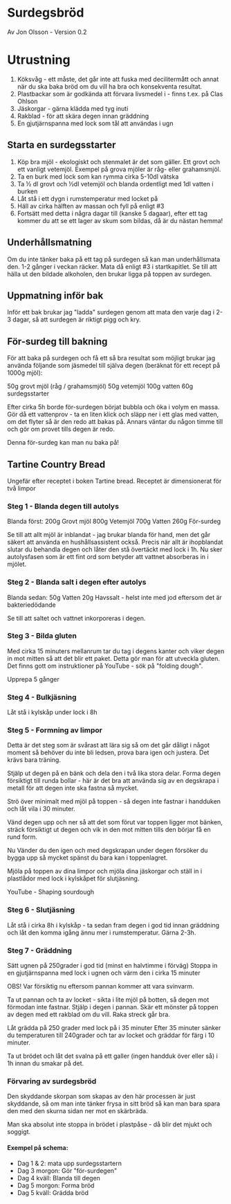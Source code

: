# Surdegsbröd

Av Jon Olsson - Version 0.2

# Utrustning

1. Köksvåg - ett måste, det går inte att fuska med decilitermått och
   annat när du ska baka bröd om du vill ha bra och konsekventa resultat.
2. Plastbackar som är godkända att förvara livsmedel i - finns t.ex. på Clas
   Ohlson
3. Jäskorgar - gärna klädda med tyg inuti
4. Rakblad - för att skära degen innan gräddning
5. En gjutjärnspanna med lock som tål att användas i ugn

## Starta en surdegsstarter

1. Köp bra mjöl - ekologiskt och stenmalet är det som gäller. Ett grovt och
   ett vanligt vetemjöl. Exempel på grova mjöler är råg- eller grahamsmjöl.
2. Ta en burk med lock som kan rymma cirka 5-10dl vätska
3. Ta ½ dl grovt och ½dl vetemjöl och blanda ordentligt med 1dl vatten i burken
4. Låt stå i ett dygn i rumstemperatur med locket på
5. Häll av cirka hälften av massan och fyll på enligt #3
6. Fortsätt med detta i några dagar till (kanske 5 dagaar), efter ett tag 
   kommer du att se ett lager av skum som bildas, då är du nästan hemma!

## Underhållsmatning

Om du inte tänker baka på ett tag på surdegen så kan man underhållsmata den.
1-2 gånger i veckan räcker. Mata då enligt #3 i startkapitlet. 
Se till att hälla ut den bildade alkoholen, den brukar ligga på toppen av 
surdegen.

## Uppmatning inför bak

Inför ett bak brukar jag "ladda" surdegen genom att mata den varje dag i 2-3
dagar, så att surdegen är riktigt pigg och kry.

## För-surdeg till bakning

För att baka på surdegen och få ett så bra resultat som möjligt brukar jag
använda följande som jäsmedel till själva degen (beräknat för ett recept på
1000g mjöl):

50g  grovt mjöl (råg / grahamsmjöl)
50g  vetemjöl
100g vatten 
60g  surdegsstarter

Efter cirka 5h borde för-surdegen börjat bubbla och öka i volym en massa. Gör
då ett vattenprov - ta en liten klick och släpp ner i ett glas med vatten, om
det flyter så är den redo att bakas på. Annars väntar du någon timme till och
gör om provet tills degen är redo.

Denna för-surdeg kan man nu baka på!

## Tartine Country Bread

Ungefär efter receptet i boken Tartine bread. Receptet är dimensionerat för två limpor

### Steg 1 - Blanda degen till autolys

Blanda först:
200g    Grovt mjöl
800g    Vetemjöl
700g    Vatten 
260g    För-surdeg

Se till att allt mjöl är inblandat - jag brukar blanda för hand, men det går
säkert att använda en hushållsassistent också.
Precis när allt är ihopblandat slutar du behandla degen och låter den stå
övertäckt med lock i 1h. Nu sker autolysfasen som är ett fint ord som betyder
att vattnet absorberas in i mjölet.

### Steg 2 - Blanda salt i degen efter autolys

Blanda sedan:
50g     Vatten
20g     Havssalt - helst inte med jod eftersom det är bakteriedödande

Se till att saltet och vattnet inkorporeras i degen.

### Steg 3 - Bilda gluten

Med cirka 15 minuters mellanrum tar du tag i degens kanter och viker degen in
mot mitten så att det blir ett paket.
Detta gör man för att utveckla gluten. Det finns gott om instruktioner på
YouTube - sök på "folding dough".

Upprepa 5 gånger

### Steg 4 - Bulkjäsning

Låt stå i kylskåp under lock i 8h

### Steg 5 - Formning av limpor

Detta är det steg som är svårast att lära sig så om det går dåligt i något
moment så behöver du inte bli ledsen, prova bara igen och justera. 
Det krävs bara träning.

Stjälp ut degen på en bänk och dela den i två lika stora delar.
Forma degen försiktigt till runda bollar - här är det bra att använda sig av
en degskrapa i metall för att degen inte ska fastna så mycket.

Strö över minimalt med mjöl på toppen - så degen inte fastnar i handduken och låt vila i 30 minuter.

Vänd degen upp och ner så att det som förut var toppen ligger mot bänken,
sträck försiktigt ut degen och vik in den mot mitten tills den börjar få en
rund form.

Nu Vänder du den igen och med degskrapan under degen försöker du bygga upp så
mycket spänst du bara kan i toppenlagret.

Mjöla på toppen av dina limpor och mjöla dina jäskorgar och ställ in i
plastlådor med lock i kylskåpet för slutjäsning.

YouTube - Shaping sourdough

### Steg 6 - Slutjäsning

Låt stå i cirka 8h i kylskåp - ta sedan fram degen i god tid innan gräddning
och låt den komma igång ännu mer i rumstemperatur. Gärna 2-3h.

### Steg 7 - Gräddning

Sätt ugnen på 250grader i god tid (minst en halvtimme i förväg)
Stoppa in en gjutjärnspanna med lock i ugnen och värm den i cirka 15 minuter

OBS! Var försiktig nu eftersom pannan kommer att vara svinvarm.

Ta ut pannan och ta av locket - sikta i lite mjöl på botten, så degen mot
förmodan inte fastnar.  Stjälp i degen i pannan. Skär ett mönster på toppen av
degen med ett rakblad om du vill. Raka streck går bra.

Låt grädda på 250 grader med lock på i 35 minuter
Efter 35 minuter sänker du temperaturen till 240grader och tar av locket och
gräddar för färg i 10 minuter.

Ta ut brödet och låt det svalna på ett galler (ingen handduk över eller så) i
1h innan du smakar på det.

### Förvaring av surdegsbröd

Den skyddande skorpan som skapas av den här processen är just skyddande, så om
man inte tänker frysa in sitt bröd så kan man bara spara den med den skurna
sidan ner mot en skärbräda. 

Man ska absolut inte stoppa in brödet i plastpåse - då blir det mjukt och soggigt.

#### Exempel på schema:

* Dag 1 & 2: mata upp surdegsstartern
* Dag 3 morgon: Gör "för-surdegen"
* Dag 4 kväll:  Blanda till degen
* Dag 5 morgon: Forma bröd
* Dag 5 kväll: Grädda bröd
